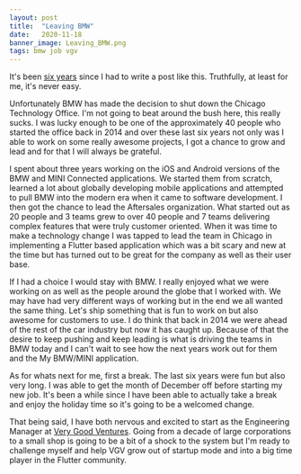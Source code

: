```yaml
---
layout: post
title:  "Leaving BMW"
date:   2020-11-18
banner_image: Leaving_BMW.png
tags: bmw job vgv
---
```


It's been [six years](https://tomarra.com/2014/09/19/looking-back-at-novkiasoft/) since I had to write a post like this. Truthfully, at least for me, it's never easy.

Unfortunately BMW has made the decision to shut down the Chicago Technology Office. I'm not going to beat around the bush here, this really sucks. I was lucky enough to be one of the approximately 40 people who started the office back in 2014 and over these last six years not only was I able to work on some really awesome projects, I got a chance to grow and lead and for that I will always be grateful.

I spent about three years working on the iOS and Android versions of the BMW and MINI Connected applications. We started them from scratch, learned a lot about globally developing mobile applications and attempted to pull BMW into the modern era when it came to software development. I then got the chance to lead the Aftersales organization. What started out as 20 people and 3 teams grew to over 40 people and 7 teams delivering complex features that were truly customer oriented. When it was time to make a technology change I was tapped to lead the team in Chicago in implementing a Flutter based application which was a bit scary and new at the time but has turned out to be great for the company as well as their user base.

If I had a choice I would stay with BMW. I really enjoyed what we were working on as well as the people around the globe that I worked with. We may have had very different ways of working but in the end we all wanted the same thing. Let's ship something that is fun to work on but also awesome for customers to use. I do think that back in 2014 we were ahead of the rest of the car industry but now it has caught up. Because of that the desire to keep pushing and keep leading is what is driving the teams in BMW today and I can't wait to see how the next years work out for them and the My BMW/MINI application.

As for whats next for me, first a break. The last six years were fun but also very long. I was able to get the month of December off before starting my new job. It's been a while since I have been able to actually take a break and enjoy the holiday time so it's going to be a welcomed change. 

That being said, I have both nervous and excited to start as the Engineering Manager at [Very Good Ventures](https://verygood.ventures). Going from a decade of large corporations to a small shop is going to be a bit of a shock to the system but I'm ready to challenge myself and help VGV grow out of startup mode and into a big time player in the Flutter community.





